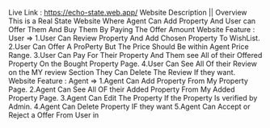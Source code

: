 Live Link : https://echo-state.web.app/
Website Description || Overview
This is a Real State Website Where Agent Can Add Property And User can Offer Them And Buy Them By Paying The Offer Amount
Website Feature : User => 
1.User Can Review Property And Add Chosen Property To WishList.
2.User Can Offer A ProPerty But The Price Should Be within Agent Price Range.
3.User Can Pay For Their Property And Them see All of their Offered Property On the Bought Property Page.
4.User Can See All Of their Review on the MY review Section They Can Delete The Review If they want.
Website Feature : Agent => 
1.Agent Can Add Property From My Property Page.
2.Agent Can See All OF their Added Property From My Added Property Page.
3.Agent Can Edit The Property If the Property Is verified by Admin.
4.Agent Can Delete Property IF they want
5.Agent Can Accept or Reject a Offer From User in 
